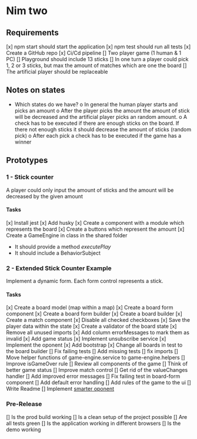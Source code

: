 # Nim two

## Requirements

[x] npm start should start the application
[x] npm test should run all tests
[x] Create a GitHub repo
[x] Ci/Cd pipeline
[] Two player game (1 human & 1 PC)
[] Playground should include 13 sticks
[] In one turn a player could pick 1, 2 or 3 sticks, but max the amount of matches which are one the board
[] The artificial player should be replaceable

## Notes on states

- Which states do we have?
  o In general the human player starts and picks an amount
  o After the player picks the amount the amount of stick will be decreased and the artificial player picks an random amount.
  o A check has to be executed if there are enough sticks on the board. If there not enough sticks it should decrease the amount of sticks (random pick)
  o After each pick a check has to be executed if the game has a winner

## Prototypes

### 1 - Stick counter

A player could only input the amount of sticks and the amount will be decreased by the given amount

#### Tasks

[x] Install jest
[x] Add husky
[x] Create a component with a module which represents the board
[x] Create a buttons which represent the amount
[x] Create a GameEngine in class in the shared folder

- It should provide a method _executePlay_
- It should include a BehaviorSubject

### 2 - Extended Stick Counter Example

Implement a dynamic form. Each form control represents a stick.

#### Tasks

[x] Create a board model (map within a map)
[x] Create a board form component
[x] Create a board form builder
[x] Create a board builder
[x] Create a match component
[x] Disable all checked checkboxes
[x] Save the player data within the state
[x] Create a validator of the board state
[x] Remove all unused imports
[x] Add column errorMessages to mark them as invalid
[x] Add game status
[x] Implement unsubscribe service
[x] Implement the oponent
[x] Add bootstrap
[x] Change all boards in test to the board builder
[] Fix failing tests
[] Add missing tests
[] fix imports
[] Move helper functions of game-engine.service to game-engine.helpers
[] Improve isGameOver rule
[] Review all components of the game
[] Think of better game status
[] Improve match control
[] Get rid of the valueChanges handler
[] Add improved error messages
[] Fix failing test in board-form component
[] Add default error handling
[] Add rules of the game to the ui
[] Write Readme
[] Implement [smarter oponent](http://www.imn.htwk-leipzig.de/~jahn/Cprog/Alg_Inf_Jahr_pdf/streichholzspiel.pdf)

### Pre-Release

[] Is the prod build working
[] Is a clean setup of the project possible
[] Are all tests green
[] Is the application working in different browsers
[] Is the demo working
